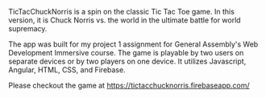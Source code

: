 TicTacChuckNorris is a spin on the classic Tic Tac Toe game.  In this version, it is Chuck Norris vs. the world in the ultimate battle for world supremacy.

The app was built for my project 1 assignment for General Assembly's Web Development Immersive course. The game is playable by two users on separate devices or by two players on one device.  It utilizes Javascript, Angular, HTML, CSS, and Firebase.

Please checkout the game at https://tictacchucknorris.firebaseapp.com/